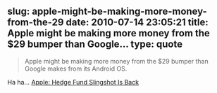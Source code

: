 slug: apple-might-be-making-more-money-from-the-29
date: 2010-07-14 23:05:21
title: Apple might be making more money from the $29 bumper than Google...
type: quote
---

> Apple might be making more money from the $29 bumper than Google makes from its Android OS.

Ha ha… [Apple: Hedge Fund Slingshot Is Back](http://seekingalpha.com/article/214347-apple-hedge-fund-slingshot-is-back?source=feed)
